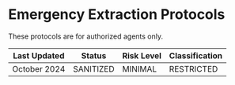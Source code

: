# Emergency Extraction Protocols

These protocols are for authorized agents only.

**Last Updated** | **Status** | **Risk Level** | **Classification**
-- | -- | -- | --
October 2024 | SANITIZED | MINIMAL | RESTRICTED
